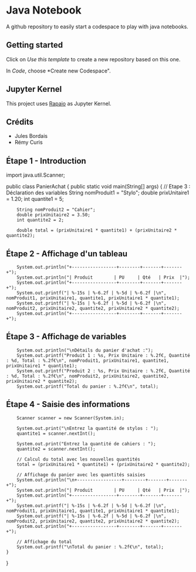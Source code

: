 # Java Notebook

A github repository to easily start a codespace to play with java notebooks.

## Getting started

Click on *Use this template* to create a new repository based on this one.

In *Code*, choose *Create new Codespace".

## Jupyter Kernel

This project uses [Rapaio](https://github.com/padreati/rapaio-jupyter-kernel) as Jupyter Kernel.

## Crédits
- Jules Bordais
- Rémy Curis

## Étape 1 - Introduction

import java.util.Scanner;

public class PanierAchat {
    public static void main(String[] args) {
        // Etape 3 : Déclaration des variables
        String nomProduit1 = "Stylo";
        double prixUnitaire1 = 1.20;
        int quantite1 = 5;

        String nomProduit2 = "Cahier";
        double prixUnitaire2 = 3.50;
        int quantite2 = 2;

        double total = (prixUnitaire1 * quantite1) + (prixUnitaire2 * quantite2);

## Étape 2 - Affichage d'un tableau

        System.out.println("+-----------------+--------+-------+-------+");
        System.out.println("| Produit        | PU     | Qté   | Prix  |");
        System.out.println("+-----------------+--------+-------+-------+");
        System.out.printf("| %-15s | %-6.2f | %-5d | %-6.2f |\n", nomProduit1, prixUnitaire1, quantite1, prixUnitaire1 * quantite1);
        System.out.printf("| %-15s | %-6.2f | %-5d | %-6.2f |\n", nomProduit2, prixUnitaire2, quantite2, prixUnitaire2 * quantite2);
        System.out.println("+-----------------+--------+-------+-------+");

## Étape 3 - Affichage de variables
        System.out.println("\nDétails du panier d'achat :");
        System.out.printf("Produit 1 : %s, Prix Unitaire : %.2f€, Quantité : %d, Total : %.2f€\n", nomProduit1, prixUnitaire1, quantite1, prixUnitaire1 * quantite1);
        System.out.printf("Produit 2 : %s, Prix Unitaire : %.2f€, Quantité : %d, Total : %.2f€\n", nomProduit2, prixUnitaire2, quantite2, prixUnitaire2 * quantite2);
        System.out.printf("Total du panier : %.2f€\n", total);

## Étape 4 - Saisie des informations
        Scanner scanner = new Scanner(System.in);

        System.out.print("\nEntrez la quantité de stylos : ");
        quantite1 = scanner.nextInt();

        System.out.print("Entrez la quantité de cahiers : ");
        quantite2 = scanner.nextInt();

        // Calcul du total avec les nouvelles quantités
        total = (prixUnitaire1 * quantite1) + (prixUnitaire2 * quantite2);

        // Affichage du panier avec les quantités saisies
        System.out.println("\n+-----------------+--------+-------+-------+");
        System.out.println("| Produit        | PU     | Qté   | Prix  |");
        System.out.println("+-----------------+--------+-------+-------+");
        System.out.printf("| %-15s | %-6.2f | %-5d | %-6.2f |\n", nomProduit1, prixUnitaire1, quantite1, prixUnitaire1 * quantite1);
        System.out.printf("| %-15s | %-6.2f | %-5d | %-6.2f |\n", nomProduit2, prixUnitaire2, quantite2, prixUnitaire2 * quantite2);
        System.out.println("+-----------------+--------+-------+-------+");

        // Affichage du total
        System.out.printf("\nTotal du panier : %.2f€\n", total);
    }
}
